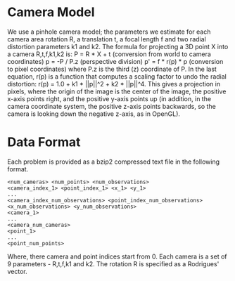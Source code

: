 # Camera Model
We use a pinhole camera model; the parameters we estimate for each camera area rotation R, a translation t, a focal length f and two radial distortion parameters k1 and k2. The formula for projecting a 3D point X into a camera R,t,f,k1,k2 is:
P  =  R * X + t       (conversion from world to camera coordinates)
p  = -P / P.z         (perspective division)
p' =  f * r(p) * p    (conversion to pixel coordinates)
where P.z is the third (z) coordinate of P. In the last equation, r(p) is a function that computes a scaling factor to undo the radial distortion:
r(p) = 1.0 + k1 * ||p||^2 + k2 * ||p||^4.
This gives a projection in pixels, where the origin of the image is the center of the image, the positive x-axis points right, and the positive y-axis points up (in addition, in the camera coordinate system, the positive z-axis points backwards, so the camera is looking down the negative z-axis, as in OpenGL).

# Data Format
Each problem is provided as a bzip2 compressed text file in the following format.

```
<num_cameras> <num_points> <num_observations>
<camera_index_1> <point_index_1> <x_1> <y_1>
...
<camera_index_num_observations> <point_index_num_observations> <x_num_observations> <y_num_observations>
<camera_1>
...
<camera_num_cameras>
<point_1>
...
<point_num_points>
```
Where, there camera and point indices start from 0. Each camera is a set of 9 parameters - R,t,f,k1 and k2. The rotation R is specified as a Rodrigues' vector.